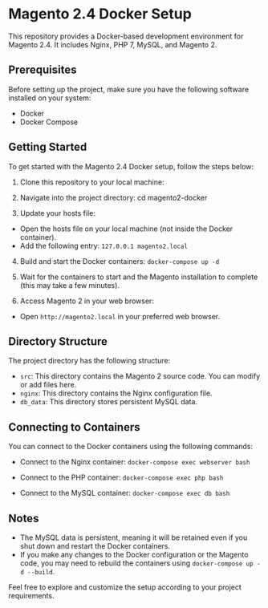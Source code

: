 # Magento 2.4 Docker Setup

This repository provides a Docker-based development environment for Magento 2.4. It includes Nginx, PHP 7, MySQL, and Magento 2.

## Prerequisites

Before setting up the project, make sure you have the following software installed on your system:

- Docker
- Docker Compose

## Getting Started

To get started with the Magento 2.4 Docker setup, follow the steps below:

1. Clone this repository to your local machine:
    
2. Navigate into the project directory:
   cd magento2-docker

3. Update your hosts file:
- Open the hosts file on your local machine (not inside the Docker container).
- Add the following entry: `127.0.0.1 magento2.local`

4. Build and start the Docker containers:
   `docker-compose up -d`

5. Wait for the containers to start and the Magento installation to complete (this may take a few minutes).

6. Access Magento 2 in your web browser:
- Open `http://magento2.local` in your preferred web browser.

## Directory Structure

The project directory has the following structure:

- `src`: This directory contains the Magento 2 source code. You can modify or add files here.
- `nginx`: This directory contains the Nginx configuration file.
- `db_data`: This directory stores persistent MySQL data.

## Connecting to Containers

You can connect to the Docker containers using the following commands:

- Connect to the Nginx container:
  `docker-compose exec webserver bash`
  
- Connect to the PHP container:
   `docker-compose exec php bash`

- Connect to the MySQL container:
  `docker-compose exec db bash`

## Notes

- The MySQL data is persistent, meaning it will be retained even if you shut down and restart the Docker containers.
- If you make any changes to the Docker configuration or the Magento code, you may need to rebuild the containers using `docker-compose up -d --build`.

Feel free to explore and customize the setup according to your project requirements.

